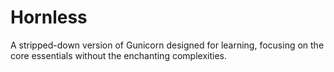 # Hornless
A stripped-down version of Gunicorn designed for learning, focusing on the core essentials without the enchanting complexities.
